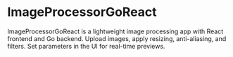 # ImageProcessorGoReact
ImageProcessorGoReact is a lightweight image processing app with React frontend and Go backend. Upload images, apply resizing, anti-aliasing, and filters. Set parameters in the UI for real-time previews.
